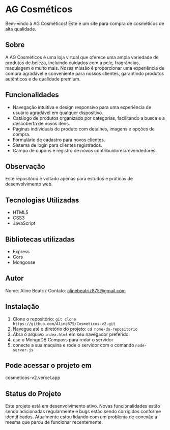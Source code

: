 # AG Cosméticos

Bem-vindo à AG Cosméticos! Este é um site para compra de cosméticos de alta qualidade.

## Sobre
A AG Cosméticos é uma loja virtual que oferece uma ampla variedade de produtos de beleza, incluindo cuidados com a pele, fragrâncias, maquiagem e muito mais. Nossa missão é proporcionar uma experiência de compra agradável e conveniente para nossos clientes, garantindo produtos autênticos e de qualidade premium.

## Funcionalidades
- Navegação intuitiva e design responsivo para uma experiência de usuário agradável em qualquer dispositivo.
- Catálogo de produtos organizado por categorias, facilitando a busca e a descoberta de novos itens.
- Páginas individuais de produto com detalhes, imagens e opções de compra.
- Formulário de cadastro para novos clientes.
- Sistema de login para clientes registrados.
- Campo de cupons e registro de novos contribuidores/revendedores.

## Observação 
Este repositório é voltado apenas para estudos e práticas de desenvolvimento web.

## Tecnologias Utilizadas
- HTML5
- CSS3
- JavaScript

## Bibliotecas utilizadas
- Express
- Cors
- Mongoose


## Autor
Nome: Aline Beatriz
Contato: alinebeatriz875@gmail.com

## Instalação
1. Clone o repositório: `git clone https://github.com/Aline875/Cosmeticos-v2.git`
2. Navegue até o diretório do projeto: `cd nome-do-repositorio`
3. Abra o arquivo `index.html` em seu navegador preferido.
4. use o MongoDB Compass para rodar o servidor
5. conecte a sua maquina e rode o servidor com o comando `node-server.js`

## Pode acessar o projeto em 
cosmeticos-v2.vercel.app

## Status do Projeto
Este projeto está em desenvolvimento ativo. Novas funcionalidades estão sendo adicionadas regularmente e bugs estão sendo corrigidos conforme identificados.
Atualmente estou lidando com um problema de conexão a mesma que parou de funcionar recentemente.
